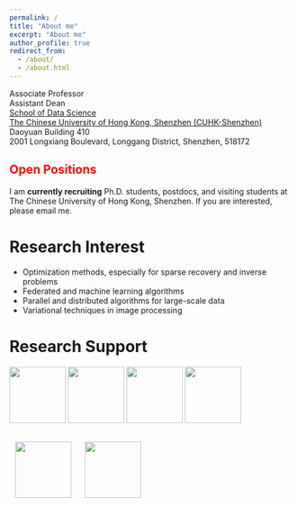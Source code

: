 ```yaml
---
permalink: /
title: "About me"
excerpt: "About me"
author_profile: true
redirect_from: 
  - /about/
  - /about.html
---
```


Associate Professor<br>
Assistant Dean<br>
[School of Data Science](https://sds.cuhk.edu.cn)<br>
[The Chinese University of Hong Kong, Shenzhen (CUHK-Shenzhen)](https://www.cuhk.edu.cn/en)<br>
Daoyuan Building 410<br>
2001 Longxiang Boulevard, Longgang District, Shenzhen, 518172


<!--Associate Professor (on leave from August 2022)\
[Department of Computational Mathematics, Science and Engineering (CMSE)](https://cmse.msu.edu/)\
[Department of Mathematics](https://math.msu.edu/)\
[Michigan State University](https://msu.edu/)-->


<h2 style="color:red;">Open Positions</h2>
  
I am **currently recruiting** Ph.D. students, postdocs, and visiting students at The Chinese University of Hong Kong, Shenzhen. If you are interested, please email me.


Research Interest
===
+ Optimization methods, especially for sparse recovery and inverse problems
+ Federated and machine learning algorithms
+ Parallel and distributed algorithms for large-scale data
+ Variational techniques in image processing

Research Support 
=== 
<p>
  <img src="https://mingyan08.github.io/images/nsfc.png" width="100px" alt="">
  <img src="https://mingyan08.github.io/images/SZNSF.png" width="100px" alt="">
  <img src="https://mingyan08.github.io/images/Guangdong.png" width="100px" alt="">
  <img src="https://mingyan08.github.io/images/NSF.png" width="100px" alt="">
  <img src="https://mingyan08.github.io/images/FORD.png" width="100px" alt="" style="vertical-align:middle;margin:30px 10px;">
  <img src="https://mingyan08.github.io/images/Facebook.png" width="100px" alt="" style="vertical-align:middle;margin:0px 10px;">
</p>


